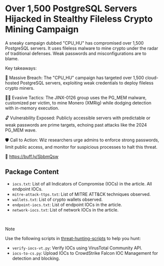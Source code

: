 # Over 1,500 PostgreSQL Servers Hijacked in Stealthy Fileless Crypto Mining Campaign

A sneaky campaign dubbed "CPU_HU" has compromised over 1,500 PostgreSQL servers. It uses fileless malware to mine crypto under the radar of traditional defenses. Weak passwords and misconfigurations are to blame.

Key takeaways:

🦠 Massive Breach: The "CPU_HU" campaign has targeted over 1,500 cloud-hosted PostgreSQL servers, exploiting weak credentials to deploy fileless crypto miners.

🕵️‍♂️ Evasive Tactics: The JINX-0126 group uses the PG_MEM malware, customized per victim, to mine Monero (XMRig) while dodging detection with in-memory execution.

🔓 Vulnerability Exposed: Publicly accessible servers with predictable or weak passwords are prime targets, echoing past attacks like the 2024 PG_MEM wave.

🛡️ Call to Action: Wiz researchers urge admins to enforce strong passwords, limit public access, and monitor for suspicious processes to halt this threat.

🔗 https://buff.ly/SbbmQsw

## Package Content

- `iocs.txt`: List of all Indicators of Compromise (IOCs) in the article. All endpoint IOCs.
- `mitre-attack-ttps.txt`: List of MITRE ATT&CK techniques observed.
- `wallets.txt`: List of crypto wallets observed.
- `endpoint-iocs.txt`: List of endpoint IOCs in the article.
- `network-iocs.txt`: List of network IOCs in the article.

<br>

> [!NOTE]
> Use the following scripts in [threat-hunting-scripts](../../threat-hunting-scripts/) to help you hunt:
>
> - `verify-iocs-vt.py`: Verify IOCs using VirusTotal Community API.
> - `iocs-to-cs.py`: Upload IOCs to CrowdStrike Falcon IOC Management for detection and blocking.
